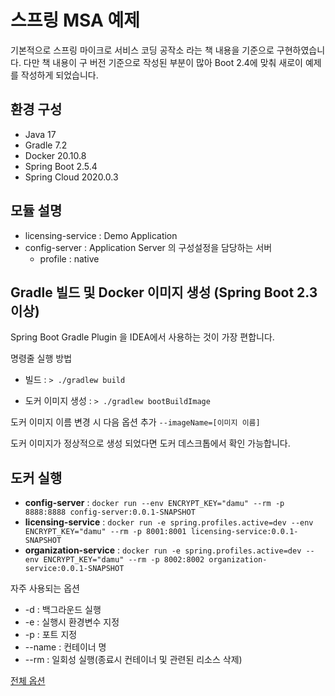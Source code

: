 # 스프링 MSA 예제
기본적으로 스프링 마이크로 서비스 코딩 공작소 라는 책 내용을 기준으로 구현하였습니다.
다만 책 내용이 구 버전 기준으로 작성된 부분이 많아 Boot 2.4에 맞춰 새로이 예제를 작성하게 되었습니다.
## 환경 구성
- Java 17
- Gradle 7.2
- Docker 20.10.8
- Spring Boot 2.5.4
- Spring Cloud 2020.0.3

## 모듈 설명
- licensing-service : Demo Application
- config-server : Application Server 의 구성설정을 담당하는 서버
    - profile : native 

## Gradle 빌드 및 Docker 이미지 생성 (Spring Boot 2.3 이상)
Spring Boot Gradle Plugin 을 IDEA에서 사용하는 것이 가장 편합니다.

명령줄 실행 방법

- 빌드 : `> ./gradlew build`

- 도커 이미지 생성 : `> ./gradlew bootBuildImage`

도커 이미지 이름 변경 시 다음 옵션 추가 `--imageName=[이미지 이름]` 

도커 이미지가 정상적으로 생성 되었다면 도커 데스크톱에서 확인 가능합니다. 

## 도커 실행
- **config-server** : `docker run --env ENCRYPT_KEY="damu" --rm -p 8888:8888 config-server:0.0.1-SNAPSHOT`
- **licensing-service** : `docker run -e spring.profiles.active=dev --env ENCRYPT_KEY="damu" --rm -p 8001:8001 licensing-service:0.0.1-SNAPSHOT`
- **organization-service** : `docker run -e spring.profiles.active=dev --env ENCRYPT_KEY="damu" --rm -p 8002:8002 organization-service:0.0.1-SNAPSHOT` 

자주 사용되는 옵션
- -d : 백그라운드 실행
- -e : 실행시 환경변수 지정
- -p : 포트 지정
- --name : 컨테이너 명
- --rm : 일회성 실행(종료시 컨테이너 및 관련된 리소스 삭제)

[전체 옵션](https://docs.docker.com/engine/reference/run/)
